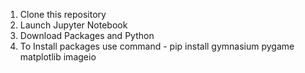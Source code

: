 1. Clone this repository
2. Launch Jupyter Notebook
3. Download Packages and Python
4. To Install packages use command - pip install gymnasium pygame matplotlib imageio